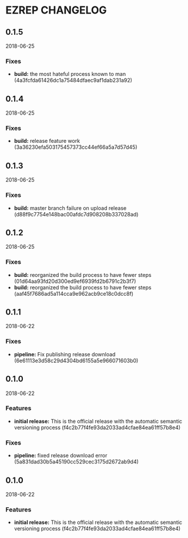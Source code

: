 # EZREP CHANGELOG

<!--- next entry here -->

## 0.1.5
2018-06-25

### Fixes

- **build:** the most hateful process known to man (4a3fcfda61426dc1a75484dfaec9af1dab231a92)

## 0.1.4
2018-06-25

### Fixes

- **build:** release feature work (3a36230efa503175457373cc44ef66a5a7d57d45)

## 0.1.3
2018-06-25

### Fixes

- **build:** master branch failure on upload release (d88f9c7754e148bac00afdc7d908208b337028ad)

## 0.1.2
2018-06-25

### Fixes

- **build:** reorganized the build process to have fewer steps (01d64aa93fd20d300ed9ef6939fd2b6791c2b3f7)
- **build:** reorganized the build process to have fewer steps (aaf45f7686ad5a114cca9e962acb9ce18c0dcc8f)

## 0.1.1
2018-06-22

### Fixes

- **pipeline:** Fix publishing release download (6e61113e3d58c29d4304bd6155a5e966071603b0)

## 0.1.0
2018-06-22

### Features

- **initial release:** This is the official release with the automatic semantic versioning process (f4c2b77f4fe93da2033ad4cfae84ea61ff57b8e4)

### Fixes

- **pipeline:** fixed release download error (5a831dad30b5a45190cc529cec3175d2672ab9d4)

## 0.1.0
2018-06-22

### Features

- **initial release:** This is the official release with the automatic semantic versioning process (f4c2b77f4fe93da2033ad4cfae84ea61ff57b8e4)



